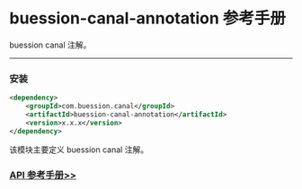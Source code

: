 # buession-canal-annotation 参考手册


buession canal 注解。


---


### 安装

```xml
<dependency>
    <groupId>com.buession.canal</groupId>
    <artifactId>buession-canal-annotation</artifactId>
    <version>x.x.x</version>
</dependency>
```

该模块主要定义 buession canal 注解。


### [API 参考手册>>](https://javadoc.io/static/com.buession.canal/buession-canal-annotation/2.0.1/)